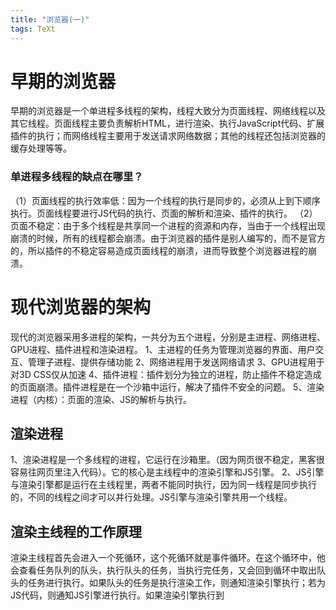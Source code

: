 ```yaml
---
title: "浏览器(一)"
tags: TeXt
---
```


# 早期的浏览器
早期的浏览器是一个单进程多线程的架构，线程大致分为页面线程、网络线程以及其它线程。页面线程主要负责解析HTML，进行渲染、执行JavaScript代码、扩展插件的执行；而网络线程主要用于发送请求网络数据；其他的线程还包括浏览器的缓存处理等等。
### 单进程多线程的缺点在哪里？
（1）页面线程的执行效率低：因为一个线程的执行是同步的，必须从上到下顺序执行。页面线程要进行JS代码的执行、页面的解析和渲染、插件的执行。
（2）页面不稳定：由于多个线程是共享同一个进程的资源和内存，当由于一个线程出现崩溃的时候，所有的线程都会崩溃。由于浏览器的插件是别人编写的，而不是官方的，所以插件的不稳定容易造成页面线程的崩溃，进而导致整个浏览器进程的崩溃。
# 现代浏览器的架构
现代的浏览器采用多进程的架构，一共分为五个进程，分别是主进程、网络进程、GPU进程、插件进程和渲染进程。
1、主进程的任务为管理浏览器的界面、用户交互、管理子进程、提供存储功能
2、网络进程用于发送网络请求
3、GPU进程用于对3D CSS仅从加速
4、插件进程：插件划分为独立的进程，防止插件不稳定造成的页面崩溃。插件进程是在一个沙箱中运行，解决了插件不安全的问题。
5、渲染进程（内核）：页面的渲染、JS的解析与执行。
## 渲染进程
1、渲染进程是一个多线程的进程，它运行在沙箱里。（因为网页很不稳定，黑客很容易往网页里注入代码）。它的核心是主线程中的渲染引擎和JS引擎。
2、JS引擎与渲染引擎都是运行在主线程里，两者不能同时执行，因为同一线程是同步执行的，不同的线程之间才可以并行处理。JS引擎与渲染引擎共用一个线程。
## 渲染主线程的工作原理
渲染主线程首先会进入一个死循环，这个死循环就是事件循环。在这个循环中，他会查看任务队列的队头，执行队头的任务，当执行完任务，又会回到循环中取出队头的任务进行执行。如果队头的任务是执行渲染工作，则通知渲染引擎执行；若为JS代码，则通知JS引擎进行执行。如果渲染引擎执行到<script>标签中的内容，则事件循环通知JS引擎执行。
### 1、若JS引擎执行到费时的JavaScript代码，页面造成了卡顿怎么解决？
如果遇到费时的操作，例如定时器、网络请求、用户的交互等，则将这些费时的操作交给其他的线程或者其他的进程执行，JS引擎继续执行后续的代码。当其他的线程执行完之后，再将回调函数放入到任务队列当中。例如：执行到Ajax网络请求的代码，则将它交给网络进程执行，JS引擎继续执行网络请求后续的代码。网络进程执行完之后，将回调函数放入任务队列中。
### 思考：JS为什么是单线程的？
如果JS为多线程，那么想想多个JS线程对同一个DOM节点进行操作时，那么DOM节点就不知道如何改变了。JS引擎与渲染引擎放入到同一个线程中也是这一个原因。